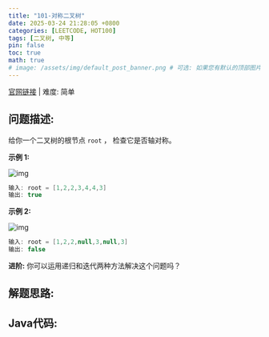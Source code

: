 ```yaml
---
title: "101-对称二叉树"
date: 2025-03-24 21:28:05 +0800
categories: [LEETCODE, HOT100]
tags: [二叉树, 中等]
pin: false
toc: true
math: true
# image: /assets/img/default_post_banner.png # 可选: 如果您有默认的顶部图片，取消注释并修改路径
---
```


[官网链接](https://leetcode.cn/problems/symmetric-tree/) \| 难度: 简单

## 问题描述: 

给你一个二叉树的根节点 `root` ， 检查它是否轴对称。

**示例 1:**

![img](../assets/img/posts/leetcode/p101_0.png)

```java
输入: root = [1,2,2,3,4,4,3]
输出: true
```

**示例 2:**

![img](../assets/img/posts/leetcode/p101_1.png)

```java
输入: root = [1,2,2,null,3,null,3]
输出: false
```

**进阶:** 你可以运用递归和迭代两种方法解决这个问题吗？

## 解题思路: 



## Java代码: 

